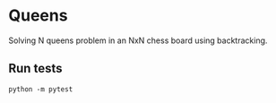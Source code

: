 # Queens
Solving N queens problem in an NxN chess board using backtracking.


## Run tests

`python -m pytest`